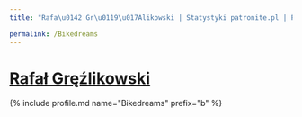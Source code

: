 ```yaml
---
title: "Rafa\u0142 Gr\u0119\u017Alikowski | Statystyki patronite.pl | Patromierz"

permalink: /Bikedreams
---
```


# [Rafał Gręźlikowski](https://patronite.pl/Bikedreams)

{% include profile.md name="Bikedreams" prefix="b" %}
